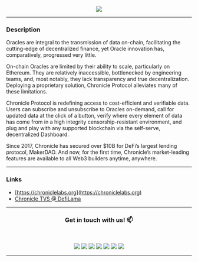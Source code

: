 <p align="center">
  <img src="https://cdn.chroniclelabs.io/assets/logo-title-green.png" />
</p>

<hr>

### ****Description****

Oracles are integral to the transmission of data on-chain, facilitating the cutting-edge of decentralized finance, yet Oracle innovation has, comparatively, progressed very little.


On-chain Oracles are limited by their ability to scale, particularly on Ethereum. They are relatively inaccessible, bottlenecked by engineering teams, and, most notably, they lack transparency and true decentralization. Deploying a proprietary solution, Chronicle Protocol alleviates many of these limitations.


Chronicle Protocol is redefining access to cost-efficient and verifiable data. Users can subscribe and unsubscribe to Oracles on-demand, call for updated data at the click of a button, verify where every element of data has come from in a high integrity censorship-resistant environment, and plug and play with any supported blockchain via the self-serve, decentralized Dashboard.


Since 2017, Chronicle has secured over $10B for DeFi’s largest lending protocol, MakerDAO. And now, for the first time, Chronicle’s market-leading features are available to all Web3 builders anytime, anywhere.


<hr>

### ****Links****

- [https://chroniclelabs.org](https://chroniclelabs.org)
- [Chronicle TVS @ DefiLama](https://defillama.com/oracles/Chronicle)

<hr>

<h3 align="center"> Get in touch with us! 📫 </h3>
<br />
<p align="center">
<a target="_blank" href="https://discord.com/invite/CjgvJ9EspJ"><img src="https://img.shields.io/badge/discord-%4720891.svg?&style=for-the-badge&logo=discord&logoColor=white"/></a>
<a target="_blank" href="https://twitter.com/ChronicleLabs"><img src="https://img.shields.io/badge/twitter-%4720891.svg?&style=for-the-badge&logo=twitter&logoColor=white"/></a>
<a target="_blank" href="https://www.reddit.com/r/chronicleprotocol"><img src="https://img.shields.io/badge/r%2Fchronicleprotocol%20-%4720891?&style=for-the-badge&logo=reddit&logoColor=white"/></a>
<a target="_blank" href="https://medium.com/@ChronicleProtocol"><img src="https://img.shields.io/badge/medium-%4720891.svg?&style=for-the-badge&logo=medium&logoColor=white"/></a>
<a target="_blank" href="https://www.linkedin.com/company/chronicle-labs/"><img src="https://img.shields.io/badge/linkedin-%4720891.svg?&style=for-the-badge&logo=linkedin&logoColor=white"/></a>
<a target="_blank" href="mailto:hello@chroniclelabs.org"><img src="https://img.shields.io/badge/-Email%20Us-%4720891?&style=for-the-badge&logo=gmail&logoColor=white"/></a>
<a target="_blank" href="https://docs.chroniclelabs.org"><img src="https://img.shields.io/badge/-Documentation%20-%4720891?&style=for-the-badge&logo=gitbook&logoColor=white"/></a>


</p>

<hr>
